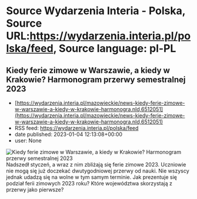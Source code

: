 # Source Wydarzenia Interia - Polska, Source URL:https://wydarzenia.interia.pl/polska/feed, Source language: pl-PL

## Kiedy ferie zimowe w Warszawie, a kiedy w Krakowie? Harmonogram przerwy semestralnej 2023
 - [https://wydarzenia.interia.pl/mazowieckie/news-kiedy-ferie-zimowe-w-warszawie-a-kiedy-w-krakowie-harmonogra,nId,6512051](https://wydarzenia.interia.pl/mazowieckie/news-kiedy-ferie-zimowe-w-warszawie-a-kiedy-w-krakowie-harmonogra,nId,6512051)
 - RSS feed: https://wydarzenia.interia.pl/polska/feed
 - date published: 2023-01-04 12:13:08+00:00
 - user: None

<p><a href="https://wydarzenia.interia.pl/mazowieckie/news-kiedy-ferie-zimowe-w-warszawie-a-kiedy-w-krakowie-harmonogra,nId,6512051"><img align="left" alt="Kiedy ferie zimowe w Warszawie, a kiedy w Krakowie? Harmonogram przerwy semestralnej 2023" src="https://i.iplsc.com/kiedy-ferie-zimowe-w-warszawie-a-kiedy-w-krakowie-harmonogra/000GKMCGXMCU7FKM-C321.jpg" /></a>Nadszedł styczeń, a wraz z nim zbliżają się ferie zimowe 2023. Uczniowie nie mogą się już doczekać dwutygodniowej przerwy od nauki. Nie wszyscy jednak udadzą się na wolne w tym samym terminie. Jak prezentuje się podział ferii zimowych 2023 roku? Które województwa skorzystają z przerwy jako pierwsze? </p><br clear="all" />
